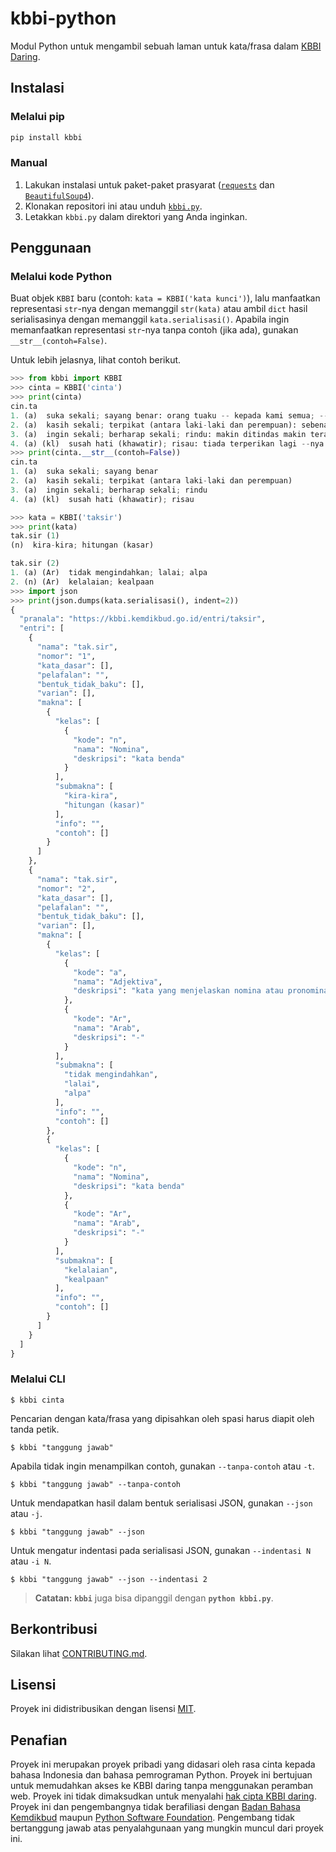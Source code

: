 # kbbi-python

Modul Python untuk mengambil sebuah laman untuk kata/frasa dalam
[KBBI Daring][kbbi].

## Instalasi

### Melalui pip

```bash
pip install kbbi
```

### Manual

1. Lakukan instalasi untuk paket-paket prasyarat ([`requests`][requests]
   dan [`BeautifulSoup4`][beautifulsoup4]).
2. Klonakan repositori ini atau unduh [`kbbi.py`][kbbi-py].
3. Letakkan `kbbi.py` dalam direktori yang Anda inginkan.

## Penggunaan

### Melalui kode Python

Buat objek `KBBI` baru (contoh: `kata = KBBI('kata kunci')`), lalu manfaatkan
representasi `str`-nya dengan memanggil `str(kata)` atau ambil `dict` hasil
serialisasinya dengan memanggil `kata.serialisasi()`. Apabila ingin memanfaatkan
representasi `str`-nya tanpa contoh (jika ada), gunakan `__str__(contoh=False)`.

Untuk lebih jelasnya, lihat contoh berikut.

```python
>>> from kbbi import KBBI
>>> cinta = KBBI('cinta')
>>> print(cinta)
cin.ta
1. (a)  suka sekali; sayang benar: orang tuaku -- kepada kami semua; -- kepada sesama makhluk
2. (a)  kasih sekali; terpikat (antara laki-laki dan perempuan): sebenarnya dia tidak -- kepada lelaki itu, tetapi hanya menginginkan hartanya
3. (a)  ingin sekali; berharap sekali; rindu: makin ditindas makin terasa betapa --nya akan kemerdekaan
4. (a) (kl)  susah hati (khawatir); risau: tiada terperikan lagi --nya ditinggalkan ayahnya itu
>>> print(cinta.__str__(contoh=False))
cin.ta
1. (a)  suka sekali; sayang benar
2. (a)  kasih sekali; terpikat (antara laki-laki dan perempuan)
3. (a)  ingin sekali; berharap sekali; rindu
4. (a) (kl)  susah hati (khawatir); risau
```

```python
>>> kata = KBBI('taksir')
>>> print(kata)
tak.sir (1)
(n)  kira-kira; hitungan (kasar)

tak.sir (2)
1. (a) (Ar)  tidak mengindahkan; lalai; alpa
2. (n) (Ar)  kelalaian; kealpaan
>>> import json
>>> print(json.dumps(kata.serialisasi(), indent=2))
{
  "pranala": "https://kbbi.kemdikbud.go.id/entri/taksir",
  "entri": [
    {
      "nama": "tak.sir",
      "nomor": "1",
      "kata_dasar": [],
      "pelafalan": "",
      "bentuk_tidak_baku": [],
      "varian": [],
      "makna": [
        {
          "kelas": [
            {
              "kode": "n",
              "nama": "Nomina",
              "deskripsi": "kata benda"
            }
          ],
          "submakna": [
            "kira-kira",
            "hitungan (kasar)"
          ],
          "info": "",
          "contoh": []
        }
      ]
    },
    {
      "nama": "tak.sir",
      "nomor": "2",
      "kata_dasar": [],
      "pelafalan": "",
      "bentuk_tidak_baku": [],
      "varian": [],
      "makna": [
        {
          "kelas": [
            {
              "kode": "a",
              "nama": "Adjektiva",
              "deskripsi": "kata yang menjelaskan nomina atau pronomina"
            },
            {
              "kode": "Ar",
              "nama": "Arab",
              "deskripsi": "-"
            }
          ],
          "submakna": [
            "tidak mengindahkan",
            "lalai",
            "alpa"
          ],
          "info": "",
          "contoh": []
        },
        {
          "kelas": [
            {
              "kode": "n",
              "nama": "Nomina",
              "deskripsi": "kata benda"
            },
            {
              "kode": "Ar",
              "nama": "Arab",
              "deskripsi": "-"
            }
          ],
          "submakna": [
            "kelalaian",
            "kealpaan"
          ],
          "info": "",
          "contoh": []
        }
      ]
    }
  ]
}
```

### Melalui CLI

```
$ kbbi cinta
```

Pencarian dengan kata/frasa yang dipisahkan oleh spasi harus diapit oleh
tanda petik.

```
$ kbbi "tanggung jawab"
```

Apabila tidak ingin menampilkan contoh, gunakan `--tanpa-contoh` atau `-t`.

```
$ kbbi "tanggung jawab" --tanpa-contoh
```

Untuk mendapatkan hasil dalam bentuk serialisasi JSON, gunakan `--json`
atau `-j`.

```
$ kbbi "tanggung jawab" --json
```

Untuk mengatur indentasi pada serialisasi JSON, gunakan `--indentasi N`
atau `-i N`.

```
$ kbbi "tanggung jawab" --json --indentasi 2
```

> **Catatan:** **`kbbi`** juga bisa dipanggil dengan **`python kbbi.py`**.

## Berkontribusi

Silakan lihat [CONTRIBUTING.md][CONTRIBUTING.md].

## Lisensi

Proyek ini didistribusikan dengan lisensi [MIT][license].

## Penafian

Proyek ini merupakan proyek pribadi yang didasari oleh rasa cinta kepada
bahasa Indonesia dan bahasa pemrograman Python. Proyek ini bertujuan untuk
memudahkan akses ke KBBI daring tanpa menggunakan peramban web. Proyek ini
tidak dimaksudkan untuk menyalahi [hak cipta KBBI daring][hukum]. Proyek ini
dan pengembangnya tidak berafiliasi dengan
[Badan Bahasa Kemdikbud][badan-bahasa] maupun
[Python Software Foundation][psf]. Pengembang tidak bertanggung jawab atas
penyalahgunaan yang mungkin muncul dari proyek ini.

[kbbi]: https://kbbi.kemdikbud.go.id
[requests]: https://pypi.org/project/requests
[beautifulsoup4]: https://pypi.org/project/beautifulsoup4
[kbbi-py]: kbbi/kbbi.py
[CONTRIBUTING.md]: CONTRIBUTING.md
[license]: LICENSE
[hukum]: https://kbbi.kemdikbud.go.id/Beranda/Hukum
[badan-bahasa]: http://badanbahasa.kemdikbud.go.id
[psf]: https://www.python.org/psf
